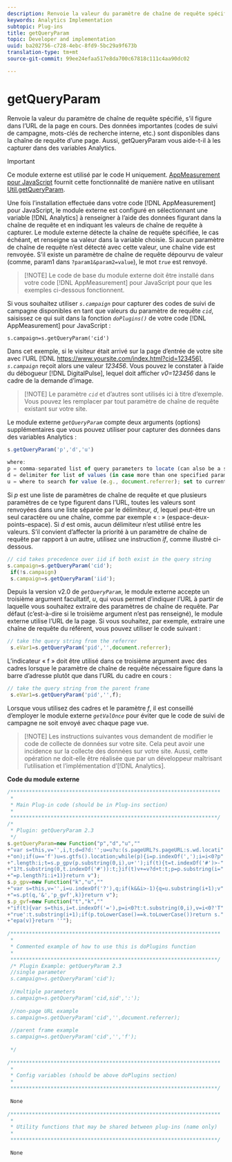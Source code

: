 ```yaml
---
description: Renvoie la valeur du paramètre de chaîne de requête spécifié, s’il figure dans l’URL de la page en cours. Des données importantes (codes de suivi de campagne, mots-clés de recherche interne, etc.) sont disponibles dans la chaîne de requête d’une page. Aussi, getQueryParam vous aide-t-il à les capturer dans des variables Analytics.
keywords: Analytics Implementation
subtopic: Plug-ins
title: getQueryParam
topic: Developer and implementation
uuid: ba202756-c728-4ebc-8fd9-5bc29a9f673b
translation-type: tm+mt
source-git-commit: 99ee24efaa517e8da700c67818c111c4aa90dc02

---
```



# getQueryParam

Renvoie la valeur du paramètre de chaîne de requête spécifié, s’il figure dans l’URL de la page en cours. Des données importantes (codes de suivi de campagne, mots-clés de recherche interne, etc.) sont disponibles dans la chaîne de requête d’une page. Aussi, getQueryParam vous aide-t-il à les capturer dans des variables Analytics.

>[!IMPORTANT]
>
>Ce module externe est utilisé par le code H uniquement. [AppMeasurement pour JavaScript](/help/implement/js-implementation/c-appmeasurement-js/appmeasure-mjs.md) fournit cette fonctionnalité de manière native en utilisant [Util.getQueryParam](/help/implement/js-implementation/util-getqueryparam.md).

Une fois l’installation effectuée dans votre code [!DNL AppMeasurement] pour JavaScript, le module externe est configuré en sélectionnant une variable [!DNL Analytics] à renseigner à l’aide des données figurant dans la chaîne de requête et en indiquant les valeurs de chaîne de requête à capturer. Le module externe détecte la chaîne de requête spécifiée, le cas échéant, et renseigne sa valeur dans la variable choisie. Si aucun paramètre de chaîne de requête n’est détecté avec cette valeur, une chaîne vide est renvoyée. S’il existe un paramètre de chaîne de requête dépourvu de valeur (comme, param1 dans `?param1&param2=value`), le mot *`true`* est renvoyé.

> [!NOTE] Le code de base du module externe doit être installé dans votre code [!DNL AppMeasurement] pour JavaScript pour que les exemples ci-dessous fonctionnent.

Si vous souhaitez utiliser *`s.campaign`* pour capturer des codes de suivi de campagne disponibles en tant que valeurs du paramètre de requête *`cid`*, saisissez ce qui suit dans la fonction *`doPlugins()`* de votre code [!DNL AppMeasurement] pour JavaScript :

`s.campaign=s.getQueryParam('cid')`

Dans cet exemple, si le visiteur était arrivé sur la page d’entrée de votre site avec l’URL [!DNL https://www.yoursite.com/index.html?cid=123456], *`s.campaign`* reçoit alors une valeur *123456*. Vous pouvez le constater à l’aide du débogueur [!DNL DigitalPulse], lequel doit afficher *v0=123456* dans le cadre de la demande d’image.

> [!NOTE] Le paramètre *`cid`* et d’autres sont utilisés ici à titre d’exemple. Vous pouvez les remplacer par tout paramètre de chaîne de requête existant sur votre site.

Le module externe *`getQueryParam`* compte deux arguments (options) supplémentaires que vous pouvez utiliser pour capturer des données dans des variables Analytics :

```js
s.getQueryParam('p','d','u') 
 
where: 
p = comma-separated list of query parameters to locate (can also be a single value with no comma) 
d = delimiter for list of values (in case more than one specified parameter is found) 
u = where to search for value (e.g., document.referrer); set to current page URL by default
```

Si *p* est une liste de paramètres de chaîne de requête et que plusieurs paramètres de ce type figurent dans l’URL, toutes les valeurs sont renvoyées dans une liste séparée par le délimiteur, *d*, lequel peut-être un seul caractère ou une chaîne, comme par exemple « : » (espace-deux-points-espace). Si *d* est omis, aucun délimiteur n’est utilisé entre les valeurs. S’il convient d’affecter la priorité à un paramètre de chaîne de requête par rapport à un autre, utilisez une instruction *if*, comme illustré ci-dessous.

```js
// cid takes precedence over iid if both exist in the query string 
s.campaign=s.getQueryParam('cid'); 
 if(!s.campaign) 
 s.campaign=s.getQueryParam('iid'); 
```

Depuis la version v2.0 de *`getQueryParam`*, le module externe accepte un troisième argument facultatif, *u*, qui vous permet d’indiquer l’URL à partir de laquelle vous souhaitez extraire des paramètres de chaîne de requête. Par défaut (c’est-à-dire si le troisième argument n’est pas renseigné), le module externe utilise l’URL de la page. Si vous souhaitez, par exemple, extraire une chaîne de requête du référent, vous pouvez utiliser le code suivant :

```js
// take the query string from the referrer 
 s.eVar1=s.getQueryParam('pid','',document.referrer); 
```

L’indicateur « f » doit être utilisé dans ce troisième argument avec des cadres lorsque le paramètre de chaîne de requête nécessaire figure dans la barre d’adresse plutôt que dans l’URL du cadre en cours :

```js
// take the query string from the parent frame 
 s.eVar1=s.getQueryParam('pid','',f); 
```

Lorsque vous utilisez des cadres et le paramètre *f*, il est conseillé d’employer le module externe *`getValOnce`* pour éviter que le code de suivi de campagne ne soit envoyé avec chaque page vue.

> [!NOTE] Les instructions suivantes vous demandent de modifier le code de collecte de données sur votre site. Cela peut avoir une incidence sur la collecte des données sur votre site. Aussi, cette opération ne doit-elle être réalisée que par un développeur maîtrisant l’utilisation et l’implémentation d’[!DNL Analytics].

**Code du module externe**

```js
/******************************************************************** 
 * 
 * Main Plug-in code (should be in Plug-ins section) 
 * 
 *******************************************************************/ 
/* 
 * Plugin: getQueryParam 2.3 
 */ 
s.getQueryParam=new Function("p","d","u","" 
+"var s=this,v='',i,t;d=d?d:'';u=u?u:(s.pageURL?s.pageURL:s.wd.locati" 
+"on);if(u=='f')u=s.gtfs().location;while(p){i=p.indexOf(',');i=i<0?p" 
+".length:i;t=s.p_gpv(p.substring(0,i),u+'');if(t){t=t.indexOf('#')>-" 
+"1?t.substring(0,t.indexOf('#')):t;}if(t)v+=v?d+t:t;p=p.substring(i=" 
+"=p.length?i:i+1)}return v"); 
s.p_gpv=new Function("k","u","" 
+"var s=this,v='',i=u.indexOf('?'),q;if(k&&i>-1){q=u.substring(i+1);v" 
+"=s.pt(q,'&','p_gvf',k)}return v"); 
s.p_gvf=new Function("t","k","" 
+"if(t){var s=this,i=t.indexOf('='),p=i<0?t:t.substring(0,i),v=i<0?'T" 
+"rue':t.substring(i+1);if(p.toLowerCase()==k.toLowerCase())return s." 
+"epa(v)}return ''"); 
 
/******************************************************************** 
 * 
 * Commented example of how to use this is doPlugins function 
 * 
 *******************************************************************/ 
 /* Plugin Example: getQueryParam 2.3 
 //single parameter 
 s.campaign=s.getQueryParam('cid'); 
 
 //multiple parameters 
 s.campaign=s.getQueryParam('cid,sid',':'); 
 
 //non-page URL example 
 s.campaign=s.getQueryParam('cid','',document.referrer); 
 
 //parent frame example 
 s.campaign=s.getQueryParam('cid','','f'); 
 
 */ 
 
/******************************************************************** 
 * 
 * Config variables (should be above doPlugins section) 
 * 
 *******************************************************************/ 
 
 None 
 
/******************************************************************** 
 * 
 * Utility functions that may be shared between plug-ins (name only) 
 * 
 *******************************************************************/ 
  
 None
```

